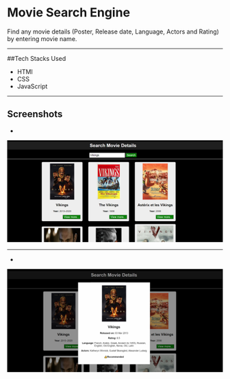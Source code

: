 # Movie Search Engine
Find any movie details (Poster, Release date, Language, Actors and Rating) by entering movie name.

---

##Tech Stacks Used
- HTMl
- CSS
- JavaScript

---

## Screenshots
-
<img src="https://github.com/hramdas/movie-search-engine/blob/main/screenshots/Screenshot%20(259).png" alt="">

---
-
<img src="https://github.com/hramdas/movie-search-engine/blob/main/screenshots/Screenshot%20(260).png" alt="">

